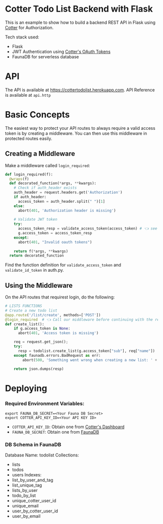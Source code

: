 # Cotter Todo List Backend with Flask

This is an example to show how to build a backend REST API in Flask using [Cotter](https://www.cotter.app) for Authorization.

Tech stack used:
- Flask
- JWT Authentication using [Cotter's OAuth Tokens](https://docs.cotter.app/getting-access-token/handling-authentication-with-cotter)
- FaunaDB for serverless database

# API
The API is available at https://cottertodolist.herokuapp.com. API Reference is available at `api.http`

# Basic Concepts
The easiest way to protect your API routes to always require a valid access token is by creating a middleware. You can then use this middleware in protected routes easily.

## Creating a Middleware

Make a middleware called `login_required`:
```python
def login_required(f):
  @wraps(f)
  def decorated_function(*args, **kwargs):
    # Check if auth_header exists
    auth_header = request.headers.get('Authorization')
    if auth_header:
      access_token = auth_header.split(" ")[1]
    else:
      abort(401, 'Authorization header is missing')
    
    # Validate JWT token
    try:
      access_token_resp = validate_access_token(access_token) # 👈 see auth.py
      g.access_token = access_token_resp
    except:
      abort(401, "Invalid oauth tokens")
      
    return f(*args, **kwargs)
  return decorated_function
```
Find the function definition for `validate_access_token` and `validate_id_token` in auth.py.

## Using the Middleware
On the API routes that requirest login, do the following:
```python
# LISTS FUNCTIONS
# Create a new todo list
@app.route('/list/create', methods=['POST'])
@login_required  # 👈 Call our middleware before continuing with the request
def create_list():
    if g.access_token is None:
      abort(401, 'Access token is missing')

    req = request.get_json();
    try:
      resp = todolist.create_list(g.access_token["sub"], req["name"])
    except faunadb.errors.BadRequest as err:
        abort(500, 'Something went wrong when creating a new list: ' + str(err))

    return json.dumps(resp)
```

# Deploying
### Required Environment Variables:
```
export FAUNA_DB_SECRET=<Your Fauna DB Secret>
export COTTER_API_KEY_ID=<Your API KEY ID>
```
- `COTTER_API_KEY_ID`: Obtain one from [Cotter's Dashboard](https://dev.cotter.app/)
- `FAUNA_DB_SECRET`: Obtain one from [FaunaDB](https://fauna.com/)

### DB Schema in FaunaDB

Database Name: todolist
Collections:
- lists
- todos
- users
Indexes:
- list_by_user_and_tag
- list_unique_tag
- lists_by_user
- todo_by_list
- unique_cotter_user_id
- unique_email
- user_by_cotter_user_id
- user_by_email
